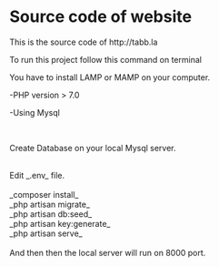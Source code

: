 <h1>Source code of website</h1>
<p>This is the source code of http://tabb.la</p>

<p>To run this project follow this command on terminal</p>
<p>You have to install LAMP or MAMP on your computer.</p>
<p>-PHP version > 7.0</p>
<p>-Using Mysql</p>
<br>
<p>Create Database on your local Mysql server.</p>
<br>
Edit _.env_ file.
<br><br>
_composer install_<br>
_php artisan migrate_<br>
_php artisan db:seed_<br>
_php artisan key:generate_<br>
_php artisan serve_<br>
<br>
And then then the local server will run on 8000 port.
<br>

